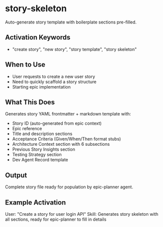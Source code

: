 # story-skeleton

Auto-generate story template with boilerplate sections pre-filled.

## Activation Keywords
- "create story", "new story", "story template", "story skeleton"

## When to Use
- User requests to create a new user story
- Need to quickly scaffold a story structure
- Starting epic implementation

## What This Does
Generates story YAML frontmatter + markdown template with:
- Story ID (auto-generated from epic context)
- Epic reference
- Title and description sections
- Acceptance Criteria (Given/When/Then format stubs)
- Architecture Context section with 6 subsections
- Previous Story Insights section
- Testing Strategy section
- Dev Agent Record template

## Output
Complete story file ready for population by epic-planner agent.

## Example Activation
User: "Create a story for user login API"
Skill: Generates story skeleton with all sections, ready for epic-planner to fill in details
